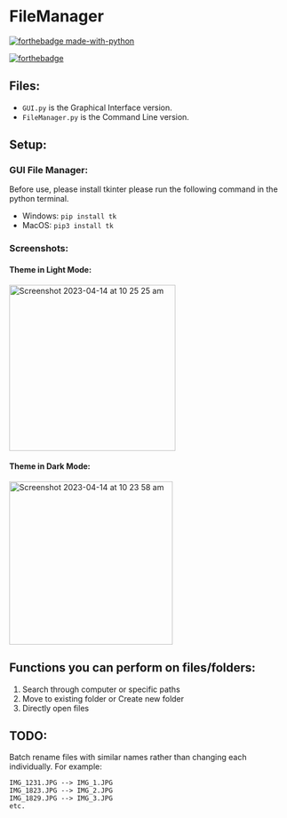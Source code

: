 # FileManager

[![forthebadge made-with-python](http://ForTheBadge.com/images/badges/made-with-python.svg)](https://www.python.org/)

[![forthebadge](https://forthebadge.com/images/badges/built-with-love.svg)](https://forthebadge.com)

## Files:
- ```GUI.py``` is the Graphical Interface version.
- ```FileManager.py``` is the Command Line version.

## Setup: 

### GUI File Manager:
Before use, please install tkinter please run the following command in the python terminal.
- Windows: ```pip install tk``` 
- MacOS: ```pip3 install tk```

### Screenshots: 

#### Theme in Light Mode:
<img width="299" alt="Screenshot 2023-04-14 at 10 25 25 am" src="https://user-images.githubusercontent.com/109927879/231910937-d2153e09-8364-4d71-b4ec-7f05d78625e5.png">

#### Theme in Dark Mode:
<img width="294" alt="Screenshot 2023-04-14 at 10 23 58 am" src="https://user-images.githubusercontent.com/109927879/231910944-57ef605e-4307-43c6-b09f-d56cb82885c4.png">

## Functions you can perform on files/folders: 
1. Search through computer or specific paths
2. Move to existing folder or Create new folder
3. Directly open files

## TODO: 
Batch rename files with similar names rather than changing each individually. 
For example:
 
```
IMG_1231.JPG --> IMG_1.JPG 
IMG_1823.JPG --> IMG_2.JPG
IMG_1829.JPG --> IMG_3.JPG
etc.
```
